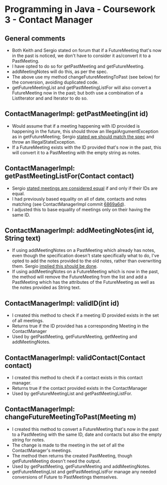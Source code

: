 # Programming in Java - Coursework 3 - Contact Manager
General comments
--------------
* Both Keith and Sergio stated on forum that if a FutureMeeting that's now in the past is noticed, we don't have to consider it as/convert it to a PastMeeting.
* I have opted to do so for getPastMeeting and getFutureMeeting.
* addMeetingNotes will do this, as per the spec.
* The above use my method changeFutureMeetingToPast (see below) for the conversion, avoiding duplicated code.
* getFutureMeetingList and getPastMeetingListFor will also convert a FutureMeeting now in the past; but both use a combination of a ListIterator and and Iterator to do so.

ContactManagerImpl: getPastMeeting(int id)
--------------
* Would assume that if a meeting happening with ID provided is happening in the future, this should throw an IllegalArgumentException as in getFutureMeeting; Sergio [stated we should match the spec](https://moodle.bbk.ac.uk/mod/forum/discuss.php?d=47881) and throw an IllegalStateException.
* If a FutureMeeting exists with the ID provided that's now in the past, this will convert it to a PastMeeting with the empty string as notes.

ContactManagerImpl: getPastMeetingListFor(Contact contact)
--------------
* Sergio [stated meetings are considered equal](https://moodle.bbk.ac.uk/mod/forum/discuss.php?d=53251) if and only if their IDs are equal.
* I had previously based equality on all of date, contacts and notes matching (see ContactManagerImpl commit [6869a6d](https://github.com/BBK-PiJ-2015-08/cw-cm/commit/6869a6d0627d03b75464a92ab7e9da4de8478ef0)).
* I adjusted this to base equality of meetings only on their having the same ID.

ContactManagerImpl: addMeetingNotes(int id, String text)
--------------
* If using addMeetingNotes on a PastMeeting which already has notes, even though the specification doesn't state specifically what to do, I've opted to add the notes provided to the old notes, rather than overwriting them. Sergio [implied this should be done](https://moodle.bbk.ac.uk/mod/forum/discuss.php?d=47554).
* If using addMeetingNotes on a FutureMeeting which is now in the past, the method will remove the FutureMeeting from the list and add a PastMeeting which has the attributes of the FutureMeeting as well as the notes provided as String text.

ContactManagerImpl: validID(int id)
--------------
* I created this method to check if a meeting ID provided exists in the set of all meetings.
* Returns true if the ID provided has a corresponding Meeting in the ContactManager
* Used by getPastMeeting, getFutureMeeting, getMeeting and addMeetingNotes.

ContactManagerImpl: validContact(Contact contact)
--------------
* I created this method to check if a contact exists in this contact manager.
* Returns true if the contact provided exists in the ContactManager
* Used by getFutureMeetingList and getPastMeetingListFor.

ContactManagerImpl: changeFutureMeetingToPast(Meeting m)
--------------
* I created this method to convert a FutureMeeting that's now in the past to a PastMeeting with the same ID, date and contacts but also the empty string for notes.
* The change is made to the meeting in the set of all the ContactManager's meetings.
* The method then returns the created PastMeeting, though getFutureMeeting doesn't need the output.
* Used by getPastMeeting, getFutureMeeting and addMeetingNotes.
* getFutureMeetingList and getPastMeetingListFor manage any needed conversions of Future to PastMeetings themselves.